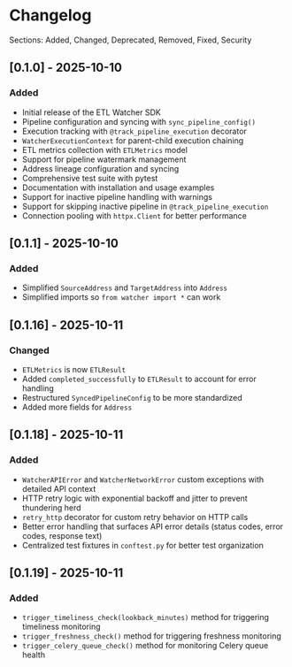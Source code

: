 # Changelog

Sections: Added, Changed, Deprecated, Removed, Fixed, Security

## [0.1.0] - 2025-10-10

### Added
- Initial release of the ETL Watcher SDK
- Pipeline configuration and syncing with `sync_pipeline_config()`
- Execution tracking with `@track_pipeline_execution` decorator
- `WatcherExecutionContext` for parent-child execution chaining
- ETL metrics collection with `ETLMetrics` model
- Support for pipeline watermark management
- Address lineage configuration and syncing
- Comprehensive test suite with pytest
- Documentation with installation and usage examples
- Support for inactive pipeline handling with warnings
- Support for skipping inactive pipeline in `@track_pipeline_execution`
- Connection pooling with `httpx.Client` for better performance

## [0.1.1] - 2025-10-10

### Added
 - Simplified `SourceAddress` and `TargetAddress` into `Address`
 - Simplified imports so `from watcher import *` can work

## [0.1.16] - 2025-10-11

### Changed
- `ETLMetrics` is now `ETLResult`
 - Added `completed_successfully` to `ETLResult` to account for error handling
 - Restructured `SyncedPipelineConfig` to be more standardized
 - Added more fields for `Address`

## [0.1.18] - 2025-10-11

### Added
- `WatcherAPIError` and `WatcherNetworkError` custom exceptions with detailed API context
- HTTP retry logic with exponential backoff and jitter to prevent thundering herd
- `retry_http` decorator for custom retry behavior on HTTP calls
- Better error handling that surfaces API error details (status codes, error codes, response text)
- Centralized test fixtures in `conftest.py` for better test organization

## [0.1.19] - 2025-10-11

### Added
- `trigger_timeliness_check(lookback_minutes)` method for triggering timeliness monitoring
- `trigger_freshness_check()` method for triggering freshness monitoring  
- `trigger_celery_queue_check()` method for monitoring Celery queue health